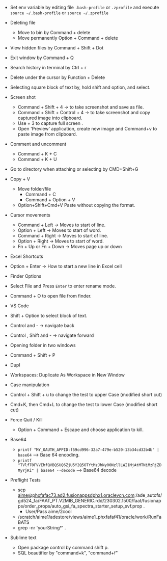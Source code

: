 - Set env variable by editing file `.bash-profile` or `.zprofile` and execute `source ~/.bash-profile` or `source ~/.zprofile`
- Deleting file
  - Move to bin by Command + delete
  - Move permanently Option + Command + delete
- View hidden files by Command + Shift + Dot
- Exit window by Command + Q
- Search history in terminal by Ctrl + r
- Delete under the cursor by Function + Delete
- Selecting square block of text by, hold shift and option, and select.

- Screen shot
  - Command + Shift + 4 → to take screenshot and save as file.
  - Command + Shift + Control + 4 → to take screenshot and copy captured image into clipboard.
  - Use + 3 to capture full screen .
  - Open 'Preview' application, create new image and Command+v to paste image from clipboard.

- Comment and uncomment
  - Command + K + C
  - Command + K + U

- Go to directory when attaching or selecting by CMD+Shift+G

- Copy + V
  - Move folder/file
    - Command + C
    - Command + Option + V
  - Option+Shift+Cmd+V Paste without copying the format.

- Cursor movements
  - Command + Left → Moves to start of line.
  - Option + Left → Moves to start of word.
  - Command + Right → Moves to start of line.
  - Option + Right → Moves to start of word.
  - Fn + Up or Fn + Down → Moves page up or down

- Excel Shortcuts
 - Option + Enter → How to start a new line in Excel cell
- Finder Options
 - Select File and Press `Enter` to enter rename mode.
 - Command + O to open file from finder.

- VS Code
 - Shift + Option to select block of text.
 - Control and - → navigate back
 - Control , Shift and - → navigate forward
 - Opening folder in two windows
  - Command + Shift + P
  - Dupl
  - Workspaces: Duplicate As Workspace in New Window
 - Case manipulation
  - Control + Shift + u to change the test to upper Case  (modified short cut)
  - Cmd+K, then Cmd+L to change the test to lower Case  (modified short cut)


- Force Quit / Kill
  - Option + Command + Escape and choose application to kill.

- Base64
  - `printf "MY_OAUTH_APPID:f59cd996-32a7-479e-b520-13b34cd32b4b" | base64` --> Base 64 encoding.
  -  `printf "TVlfT0FVVEhfQVBQSUQ6ZjU5Y2Q5OTYtMzJhNy00NzllLWI1MjAtMTNiMzRjZDMyYjRi" | base64 --decode` --> Base64 decode

- Preflight Tests
  - scp aime@phxfafac73.ad2.fusionappsdphx1.oraclevcn.com:/ade_autofs/gd524_fa/FAAT_PT.V2MIB_GENERIC.rdd/230302.1500/faat/fusionapps/order_props/auto_gsi_fa_spectra_starter_setup_svf.prop .
    - User/Pass aime/2cool
  - /scratch/aime1/adestore/views/aime1_phxfafaf41/oracle/work/RunFaBATS
  - grep -nr 'yourString*' .

- Sublime text
  - Open package control by command shift p.
  - SQL beautifier by "command+k", "command+f"


